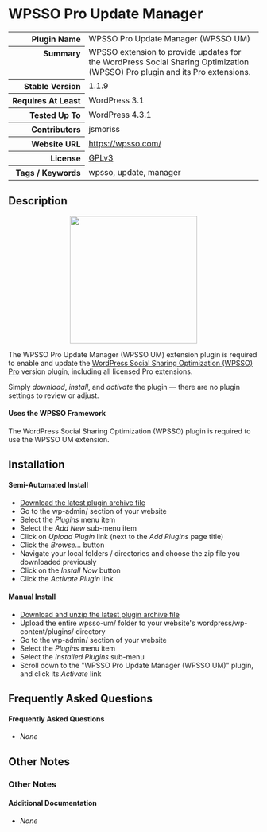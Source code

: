 <h1>WPSSO Pro Update Manager</h1>

<table>
<tr><th align="right" valign="top" nowrap>Plugin Name</th><td>WPSSO Pro Update Manager (WPSSO UM)</td></tr>
<tr><th align="right" valign="top" nowrap>Summary</th><td>WPSSO extension to provide updates for the WordPress Social Sharing Optimization (WPSSO) Pro plugin and its Pro extensions.</td></tr>
<tr><th align="right" valign="top" nowrap>Stable Version</th><td>1.1.9</td></tr>
<tr><th align="right" valign="top" nowrap>Requires At Least</th><td>WordPress 3.1</td></tr>
<tr><th align="right" valign="top" nowrap>Tested Up To</th><td>WordPress 4.3.1</td></tr>
<tr><th align="right" valign="top" nowrap>Contributors</th><td>jsmoriss</td></tr>
<tr><th align="right" valign="top" nowrap>Website URL</th><td><a href="https://wpsso.com/">https://wpsso.com/</a></td></tr>
<tr><th align="right" valign="top" nowrap>License</th><td><a href="http://www.gnu.org/licenses/gpl.txt">GPLv3</a></td></tr>
<tr><th align="right" valign="top" nowrap>Tags / Keywords</th><td>wpsso, update, manager</td></tr>
</table>

<h2>Description</h2>

<p align="center"><img src="https://surniaulula.github.io/wpsso-um/assets/icon-256x256.png" width="256" height="256" /></p><p>The WPSSO Pro Update Manager (WPSSO UM) extension plugin is required to enable and update the <a href="https://wpsso.com/extend/plugins/wpsso/">WordPress Social Sharing Optimization (WPSSO) Pro</a> version plugin, including all licensed Pro extensions.</p>

<p>Simply <em>download</em>, <em>install</em>, and <em>activate</em> the plugin &mdash; there are no plugin settings to review or adjust.</p>

<h4>Uses the WPSSO Framework</h4>

<p>The WordPress Social Sharing Optimization (WPSSO) plugin is required to use the WPSSO UM extension.</p>


<h2>Installation</h2>

<h4>Semi-Automated Install</h4>

<ul>
<li><a href="http://wpsso.com/extend/plugins/wpsso-um/latest/">Download the latest plugin archive file</a></li>
<li>Go to the wp-admin/ section of your website</li>
<li>Select the <em>Plugins</em> menu item</li>
<li>Select the <em>Add New</em> sub-menu item</li>
<li>Click on <em>Upload Plugin</em> link (next to the <em>Add Plugins</em> page title)</li>
<li>Click the <em>Browse...</em> button</li>
<li>Navigate your local folders / directories and choose the zip file you downloaded previously</li>
<li>Click on the <em>Install Now</em> button</li>
<li>Click the <em>Activate Plugin</em> link</li>
</ul>

<h4>Manual Install</h4>

<ul>
<li><a href="http://wpsso.com/extend/plugins/wpsso-um/latest/">Download and unzip the latest plugin archive file</a></li>
<li>Upload the entire wpsso-um/ folder to your website's wordpress/wp-content/plugins/ directory</li>
<li>Go to the wp-admin/ section of your website</li>
<li>Select the <em>Plugins</em> menu item</li>
<li>Select the <em>Installed Plugins</em> sub-menu</li>
<li>Scroll down to the "WPSSO Pro Update Manager (WPSSO UM)" plugin, and click its <em>Activate</em> link</li>
</ul>


<h2>Frequently Asked Questions</h2>

<h4>Frequently Asked Questions</h4>

<ul>
<li><em>None</em></li>
</ul>


<h2>Other Notes</h2>

<h3>Other Notes</h3>
<h4>Additional Documentation</h4>

<ul>
<li><em>None</em></li>
</ul>

